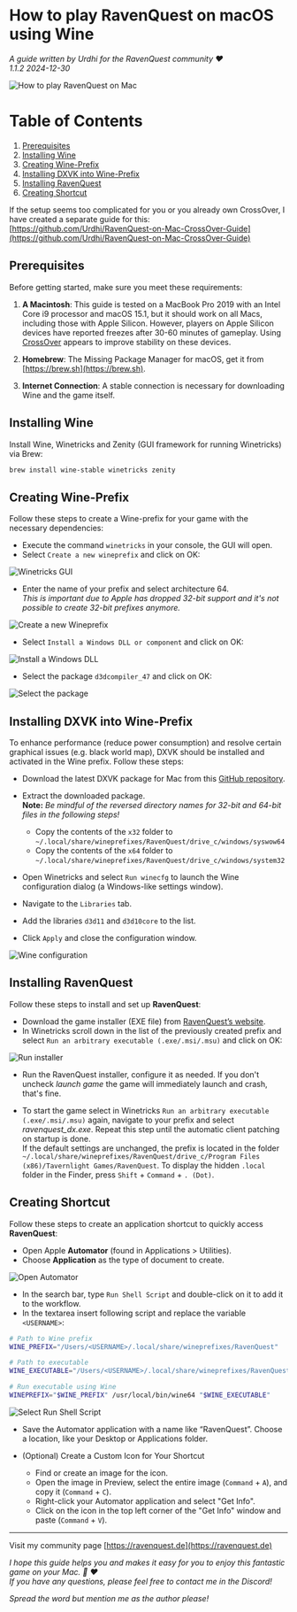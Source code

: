 # How to play RavenQuest on macOS using Wine

*A guide written by Urdhi for the RavenQuest community :heart:*  
*1.1.2 2024-12-30*

![How to play RavenQuest on Mac](.assets/header.webp)

# Table of Contents
1. [Prerequisites](#prerequisites)
2. [Installing Wine](#installing-wine)
3. [Creating Wine-Prefix](#creating-wine-prefix)
4. [Installing DXVK into Wine-Prefix](#installing-dxvk-into-wine-prefix)
5. [Installing RavenQuest](#installing-ravenquest)
6. [Creating Shortcut](#creating-shortcut)

If the setup seems too complicated for you or you already own CrossOver, I have created a separate guide for this:  
[https://github.com/Urdhi/RavenQuest-on-Mac-CrossOver-Guide](https://github.com/Urdhi/RavenQuest-on-Mac-CrossOver-Guide)


## Prerequisites
Before getting started, make sure you meet these requirements:

1. **A Macintosh**:
  This guide is tested on a MacBook Pro 2019 with an Intel Core i9 processor and macOS 15.1, but it should work on all Macs, including those with Apple Silicon.
  However, players on Apple Silicon devices have reported freezes after 30-60 minutes of gameplay.
  Using [CrossOver](https://github.com/Urdhi/RavenQuest-on-Mac-CrossOverGuide) appears to improve stability on these devices.
2. **Homebrew**:
  The Missing Package Manager for macOS, get it from [https://brew.sh](https://brew.sh).

3. **Internet Connection**: A stable connection is necessary for downloading Wine and the game itself.

## Installing Wine
Install Wine, Winetricks and Zenity (GUI framework for running Winetricks) via Brew:
 ```BASH
 brew install wine-stable winetricks zenity
 ```


## Creating Wine-Prefix
Follow these steps to create a Wine-prefix for your game with the necessary dependencies:

- Execute the command `winetricks` in your console, the GUI will open.  
- Select `Create a new wineprefix` and click on OK:

![Winetricks GUI](.assets/create-wine-prefix_01.png)

- Enter the name of your prefix and select architecture 64.  
  *This is important due to Apple has dropped 32-bit support and it's not possible to create 32-bit prefixes anymore.*

![Create a new Wineprefix](.assets/create-wine-prefix_02.png)

- Select `Install a Windows DLL or component` and click on OK:

![Install a Windows DLL](.assets/create-wine-prefix_03.png)

- Select the package `d3dcompiler_47` and click on OK:

![Select the package](.assets/create-wine-prefix_04.png)


## Installing DXVK into Wine-Prefix
To enhance performance (reduce power consumption) and resolve certain graphical issues (e.g. black world map), DXVK should be installed and activated in the Wine prefix. Follow these steps:

- Download the latest DXVK package for Mac from this [GitHub repository](https://github.com/Gcenx/DXVK-macOS/releases/).

- Extract the downloaded package.  
 **Note:** *Be mindful of the reversed directory names for 32-bit and 64-bit files in the following steps!*

  - Copy the contents of the `x32` folder to `~/.local/share/wineprefixes/RavenQuest/drive_c/windows/syswow64`
  - Copy the contents of the `x64` folder to `~/.local/share/wineprefixes/RavenQuest/drive_c/windows/system32`


- Open Winetricks and select `Run winecfg` to launch the Wine configuration dialog (a Windows-like settings window).

- Navigate to the `Libraries` tab.

- Add the libraries `d3d11` and `d3d10core` to the list.

- Click `Apply` and close the configuration window.

![Wine configuration](.assets/installing_dxvk_into_wine-prefix_01.png)


## Installing RavenQuest
Follow these steps to install and set up **RavenQuest**:

- Download the game installer (EXE file) from [RavenQuest’s website](https://ravenquest.io).
- In Winetricks scroll down in the list of the previously created prefix and select `Run an arbitrary executable (.exe/.msi/.msu)` and click on OK:

![Run installer](.assets/installing-ravenquest_01.png)

- Run the RavenQuest installer, configure it as needed. If you don't uncheck *launch game* the game will immediately launch and crash, that's fine.

- To start the game select in Winetricks `Run an arbitrary executable (.exe/.msi/.msu)` again, navigate to your prefix and select *ravenquest_dx.exe*. Repeat this step until the automatic client patching on startup is done.  
If the default settings are unchanged, the prefix is located in the folder `~/.local/share/wineprefixes/RavenQuest/drive_c/Program Files (x86)/Tavernlight Games/RavenQuest`. To display the hidden `.local` folder in the Finder, press `Shift` + `Command` + `. (Dot)`.


## Creating Shortcut
Follow these steps to create an application shortcut to quickly access **RavenQuest**:

- Open Apple **Automator** (found in Applications > Utilities).
- Choose **Application** as the type of document to create.

![Open Automator](.assets/creating-shortcut_01.png)

- In the search bar, type `Run Shell Script` and double-click on it to add it to the workflow.
- In the textarea insert following script and replace the variable `<USERNAME>`:

```BASH
# Path to Wine prefix
WINE_PREFIX="/Users/<USERNAME>/.local/share/wineprefixes/RavenQuest"

# Path to executable
WINE_EXECUTABLE="/Users/<USERNAME>/.local/share/wineprefixes/RavenQuest/drive_c/Program Files (x86)/Tavernlight Games/RavenQuest/ravenquest_dx.exe"

# Run executable using Wine
WINEPREFIX="$WINE_PREFIX" /usr/local/bin/wine64 "$WINE_EXECUTABLE"
```

![Select Run Shell Script](.assets/creating-shortcut_02.png)

- Save the Automator application with a name like “RavenQuest”. Choose a location, like your Desktop or Applications folder.

- (Optional) Create a Custom Icon for Your Shortcut
  - Find or create an image for the icon.
  - Open the image in Preview, select the entire image (`Command` + `A`), and copy it (`Command` + `C`).
  - Right-click your Automator application and select "Get Info".
  - Click on the icon in the top left corner of the "Get Info" window and paste (`Command` + `V`).


---


Visit my community page [https://ravenquest.de](https://ravenquest.de)

*I hope this guide helps you and makes it easy for you to enjoy this fantastic game on your Mac. :apple: :heart:  
If you have any questions, please feel free to contact me in the Discord!*


*Spread the word but mention me as the author please!*  
